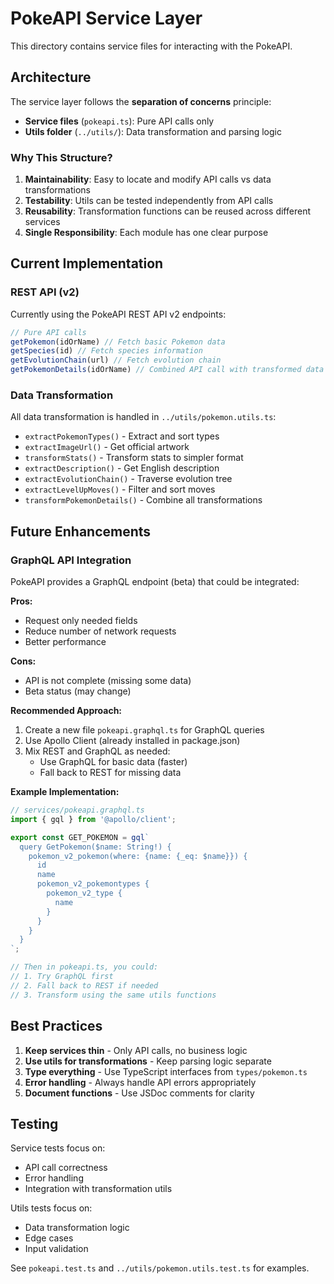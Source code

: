 # PokeAPI Service Layer

This directory contains service files for interacting with the PokeAPI.

## Architecture

The service layer follows the **separation of concerns** principle:

- **Service files** (`pokeapi.ts`): Pure API calls only
- **Utils folder** (`../utils/`): Data transformation and parsing logic

### Why This Structure?

1. **Maintainability**: Easy to locate and modify API calls vs data transformations
2. **Testability**: Utils can be tested independently from API calls
3. **Reusability**: Transformation functions can be reused across different services
4. **Single Responsibility**: Each module has one clear purpose

## Current Implementation

### REST API (v2)

Currently using the PokeAPI REST API v2 endpoints:

```typescript
// Pure API calls
getPokemon(idOrName) // Fetch basic Pokemon data
getSpecies(id) // Fetch species information
getEvolutionChain(url) // Fetch evolution chain
getPokemonDetails(idOrName) // Combined API call with transformed data
```

### Data Transformation

All data transformation is handled in `../utils/pokemon.utils.ts`:

- `extractPokemonTypes()` - Extract and sort types
- `extractImageUrl()` - Get official artwork
- `transformStats()` - Transform stats to simpler format
- `extractDescription()` - Get English description
- `extractEvolutionChain()` - Traverse evolution tree
- `extractLevelUpMoves()` - Filter and sort moves
- `transformPokemonDetails()` - Combine all transformations

## Future Enhancements

### GraphQL API Integration

PokeAPI provides a GraphQL endpoint (beta) that could be integrated:

**Pros:**
- Request only needed fields
- Reduce number of network requests
- Better performance

**Cons:**
- API is not complete (missing some data)
- Beta status (may change)

**Recommended Approach:**
1. Create a new file `pokeapi.graphql.ts` for GraphQL queries
2. Use Apollo Client (already installed in package.json)
3. Mix REST and GraphQL as needed:
   - Use GraphQL for basic data (faster)
   - Fall back to REST for missing data

**Example Implementation:**

```typescript
// services/pokeapi.graphql.ts
import { gql } from '@apollo/client';

export const GET_POKEMON = gql`
  query GetPokemon($name: String!) {
    pokemon_v2_pokemon(where: {name: {_eq: $name}}) {
      id
      name
      pokemon_v2_pokemontypes {
        pokemon_v2_type {
          name
        }
      }
    }
  }
`;

// Then in pokeapi.ts, you could:
// 1. Try GraphQL first
// 2. Fall back to REST if needed
// 3. Transform using the same utils functions
```

## Best Practices

1. **Keep services thin** - Only API calls, no business logic
2. **Use utils for transformations** - Keep parsing logic separate
3. **Type everything** - Use TypeScript interfaces from `types/pokemon.ts`
4. **Error handling** - Always handle API errors appropriately
5. **Document functions** - Use JSDoc comments for clarity

## Testing

Service tests focus on:
- API call correctness
- Error handling
- Integration with transformation utils

Utils tests focus on:
- Data transformation logic
- Edge cases
- Input validation

See `pokeapi.test.ts` and `../utils/pokemon.utils.test.ts` for examples.

